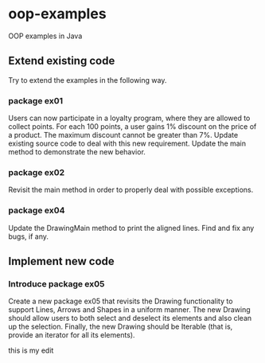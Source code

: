 # oop-examples
OOP examples in Java

## Extend existing code
Try to extend the examples in the following way.

### package ex01
Users can now participate in a loyalty program, where they are allowed to collect points. 
For each 100 points, a user gains 1% discount on the price of a product. The maximum discount cannot be greater than 7%.
Update existing source code to deal with this new requirement.
Update the main method to demonstrate the new behavior.

### package ex02
Revisit the main method in order to properly deal with possible exceptions.

### package ex04
Update the DrawingMain method to  print the aligned lines.
Find and fix any bugs, if any.

## Implement new code 

### Introduce package ex05
Create a new package ex05 that revisits the Drawing functionality to support Lines, Arrows and Shapes in a uniform manner. 
The new Drawing should allow users to both select and deselect its elements and also clean up the selection.
Finally, the new Drawing should be Iterable (that is, provide an iterator for all its elements).


this is my edit
